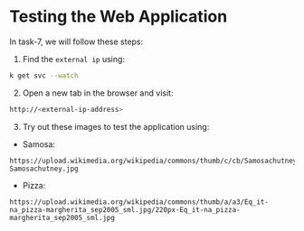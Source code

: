 # Testing the Web Application
In task-7, we will follow these steps:

1. Find the `external ip` using:
```bash
k get svc --watch
```
2. Open a new tab in the browser and visit:
```bash
http://<external-ip-address>
```
3. Try out these images to test the application using:
- Samosa:
```url
https://upload.wikimedia.org/wikipedia/commons/thumb/c/cb/Samosachutney.jpg/280px-Samosachutney.jpg
```
- Pizza:
```url
https://upload.wikimedia.org/wikipedia/commons/thumb/a/a3/Eq_it-na_pizza-margherita_sep2005_sml.jpg/220px-Eq_it-na_pizza-margherita_sep2005_sml.jpg
```